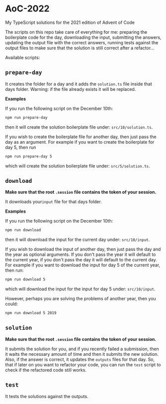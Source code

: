 # AoC-2022

My TypeScript solutions for the 2021 edition of Advent of Code

The scripts on this repo take care of everything for me: preparing the boilerplate code for the day,
downloading the input, submitting the answers, updating the output file with the correct answers,
running tests against the output files to make sure that the solution is still correct after a refactor...

Available scripts:

## `prepare-day`

It creates the folder for a day and it adds the `solution.ts` file inside that days folder.
Warning: if the file already exists it will be replaced.

**Examples**

If you run the following script on the December 10th:

```bash
npm run prepare-day
```

then it will create the solution boilerplate file under: `src/10/solution.ts`.

If you wish to create the boilerplate file for another day, then just pass the day as an argument.
For example if you want to create the boilerplate for day 5, then run

```bash
npm run prepare-day 5
```

which will create the solution boilerplate file under: `src/5/solution.ts`.

## `download`

**Make sure that the root `.session` file contains the token of your session.**

It downloads your`input` file for that days folder.

**Examples**

If you run the following script on the December 10th:

```bash
npm run download
```

then it will download the input for the current day under: `src/10/input`.

If you wish to download the input of another day, then just pass the day and the year as optional arguments.
If you don't pass the year it will default to the current year, if you don't pass the day it will default to the current day.
For example if you want to download the input for day 5 of the current year, then run:

```bash
npm run download 5
```

which will download the input for the input for day 5 under: `src/10/input`.

However, perhaps you are solving the problems of another year, then you could:

```bash
npm run download 5 2019
```

## `solution`

**Make sure that the root `.session` file contains the token of your session.**

It submits the solution for you, and if you recently failed a submission, then it waits the
necessary amount of time and then it submits the new solution. Also, if the answer is correct,
it updates the `outputs` files for that day. So, that if later on you want to refactor your
code, you can run the `test` script to check if the refactored code still works.

## `test`

It tests the solutions against the outputs.

